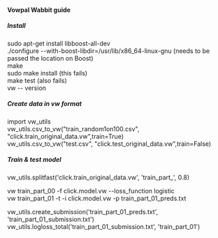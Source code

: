 #### Vowpal Wabbit guide

##### Install
sudo apt-get install libboost-all-dev<br />
./configure --with-boost-libdir=/usr/lib/x86_64-linux-gnu​ (needs to be passed the location on Boost)<br />
make<br />
sudo make install (this fails)<br />
make test (also fails)<br />
vw -- version<br />

##### Create data in vw format
import vw_utils<br />
vw_utils.csv_to_vw("train_random1on100.csv", "click.train_original_data.vw",train=True)<br />
vw_utils.csv_to_vw("test.csv", "click.test_original_data.vw",train=False)<br />

##### Train & test model
vw_utils.splitfast('click.train_original_data.vw', 'train_part_', 0.8)<br />

vw train_part_00 -f click.model.vw --loss_function logistic<br />
vw train_part_01 -t -i click.model.vw -p train_part_01_preds.txt<br />

vw_utils.create_submission('train_part_01_preds.txt', 'train_part_01_submission.txt')<br />
vw_utils.logloss_total('train_part_01_submission.txt', 'train_part_01')<br />
